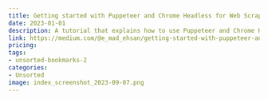 ```yaml
---
title: Getting started with Puppeteer and Chrome Headless for Web Scraping
date: 2023-01-01
description: A tutorial that explains how to use Puppeteer and Chrome Headless for web scraping and automation.
link: https://medium.com/@e_mad_ehsan/getting-started-with-puppeteer-and-chrome-headless-for-web-scrapping-6bf5979dee3e
pricing: 
tags: 
- unsorted-bookmarks-2 
categories: 
- Unsorted 
image: index_screenshot_2023-09-07.png
---
```

